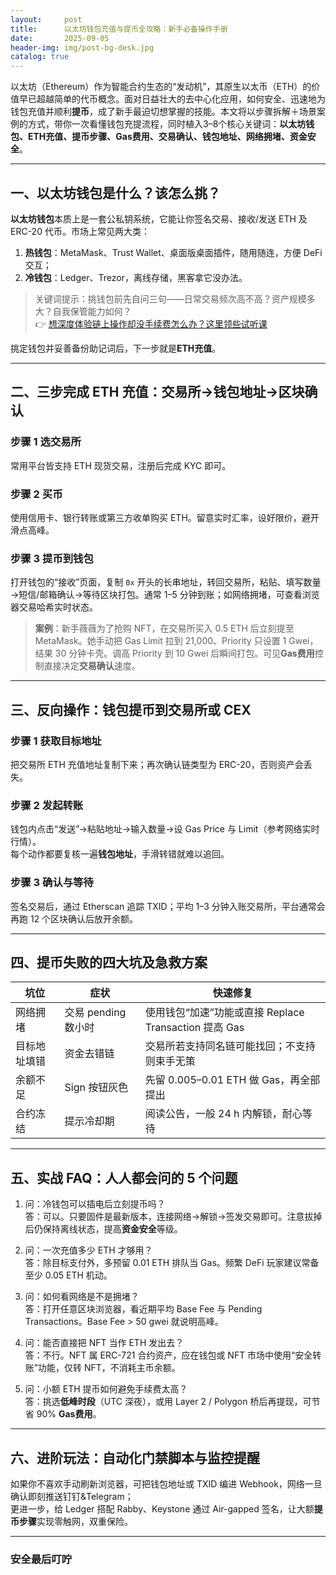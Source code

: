 ```yaml
---
layout:     post
title:      以太坊钱包充值与提币全攻略：新手必备操作手册
date:       2025-09-05
header-img: img/post-bg-desk.jpg
catalog: true
---
```


以太坊（Ethereum）作为智能合约生态的“发动机”，其原生以太币（ETH）的价值早已超越简单的代币概念。面对日益壮大的去中心化应用，如何安全、迅速地为钱包充值并顺利**提币**，成了新手最迫切想掌握的技能。本文将以步骤拆解＋场景案例的方式，带你一次看懂钱包充提流程，同时植入3–8个核心关键词：**以太坊钱包、ETH充值、提币步骤、Gas费用、交易确认、钱包地址、网络拥堵、资金安全**。

---

## 一、以太坊钱包是什么？该怎么挑？

**以太坊钱包**本质上是一套公私钥系统，它能让你签名交易、接收/发送 ETH 及 ERC-20 代币。市场上常见两大类：

1. **热钱包**：MetaMask、Trust Wallet、桌面版桌面插件，随用随连，方便 DeFi 交互；  
2. **冷钱包**：Ledger、Trezor，离线存储，黑客拿它没办法。

> 关键词提示：挑钱包前先自问三句——日常交易频次高不高？资产规模多大？自我保管能力如何？  
>                           👉 [想深度体验链上操作却没手续费怎么办？这里领些试听课](https://okxdog.com/)

挑定钱包并妥善备份助记词后，下一步就是**ETH充值**。

---

## 二、三步完成 ETH 充值：交易所→钱包地址→区块确认

### 步骤 1  选交易所  
常用平台皆支持 ETH 现货交易，注册后完成 KYC 即可。

### 步骤 2  买币  
使用信用卡、银行转账或第三方收单购买 ETH。留意实时汇率，设好限价，避开滑点高峰。

### 步骤 3  提币到钱包  
打开钱包的“接收”页面，复制 `0x` 开头的长串地址，转回交易所，粘贴、填写数量→短信/邮箱确认→等待区块打包。通常 1–5 分钟到账；如网络拥堵，可查看浏览器交易哈希实时状态。

> **案例**：新手薇薇为了抢购 NFT，在交易所买入 0.5 ETH 后立刻提至 MetaMask。她手动把 Gas Limit 拉到 21,000、Priority 只设置 1 Gwei，结果 30 分钟卡壳。调高 Priority 到 10 Gwei 后瞬间打包。可见**Gas费用**控制直接决定**交易确认**速度。

---

## 三、反向操作：钱包提币到交易所或 CEX

### 步骤 1  获取目标地址  
把交易所 ETH 充值地址复制下来；再次确认链类型为 ERC-20，否则资产会丢失。

### 步骤 2  发起转账  
钱包内点击“发送”→粘贴地址→输入数量→设 Gas Price 与 Limit（参考网络实时行情）。  
每个动作都要复核一遍**钱包地址**，手滑转错就难以追回。

### 步骤 3  确认与等待  
签名交易后，通过 Etherscan 追踪 TXID；平均 1–3 分钟入账交易所，平台通常会再跑 12 个区块确认后放开余额。

---

## 四、提币失败的四大坑及急救方案

| 坑位 | 症状 | 快速修复 |
|------|------|----------|
| 网络拥堵 | 交易 pending 数小时 | 使用钱包“加速”功能或直接 Replace Transaction 提高 Gas |
| 目标地址填错 | 资金去错链 | 交易所若支持同名链可能找回；不支持则束手无策 |
| 余额不足 | Sign 按钮灰色 | 先留 0.005–0.01 ETH 做 Gas，再全部提出 |
| 合约冻结 | 提示冷却期 | 阅读公告，一般 24 h 内解锁，耐心等待 |

---

## 五、实战 FAQ：人人都会问的 5 个问题

1. 问：冷钱包可以插电后立刻提币吗？  
   答：可以。只要固件是最新版本，连接网络→解锁→签发交易即可。注意拔掉后仍保持离线状态，提高**资金安全**等级。

2. 问：一次充值多少 ETH 才够用？  
   答：除目标支付外，多预留 0.01 ETH 排队当 Gas。频繁 DeFi 玩家建议常备至少 0.05 ETH 机动。

3. 问：如何看网络是不是拥堵？  
   答：打开任意区块浏览器，看近期平均 Base Fee 与 Pending Transactions。Base Fee > 50 gwei 就说明高峰。

4. 问：能否直接把 NFT 当作 ETH 发出去？  
   答：不行。NFT 属 ERC-721 合约资产，应在钱包或 NFT 市场中使用“安全转账”功能，仅转 NFT，不消耗主币余额。

5. 问：小额 ETH 提币如何避免手续费太高？  
   答：挑选**低峰时段**（UTC 深夜），或用 Layer 2 / Polygon 桥后再提现，可节省 90% **Gas费用**。

---

## 六、进阶玩法：自动化门禁脚本与监控提醒

如果你不喜欢手动刷新浏览器，可把钱包地址或 TXID 编进 Webhook，网络一旦确认即刻推送钉钉&Telegram；  
更进一步，给 Ledger 搭配 Rabby、Keystone 通过 Air-gapped 签名，让大额**提币步骤**实现零触网，双重保险。

---

### 安全最后叮咛